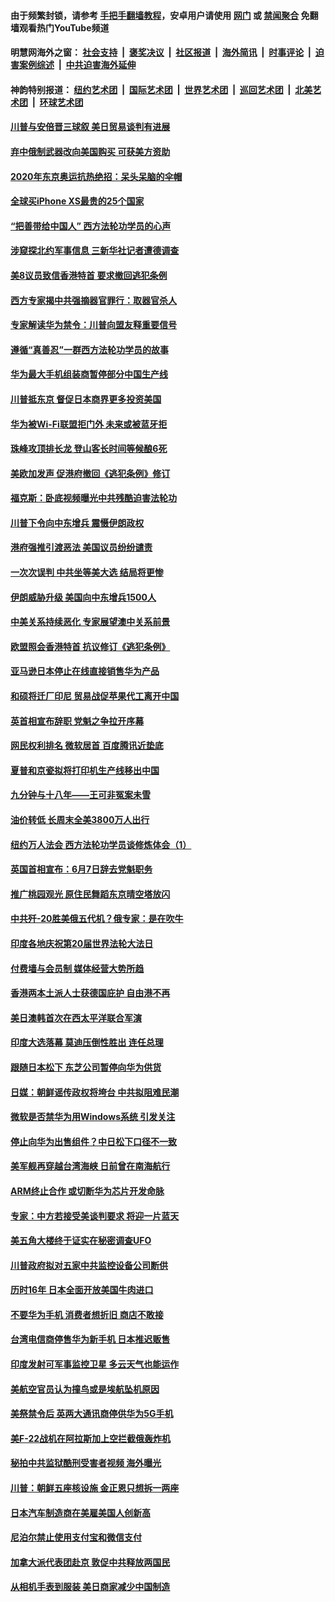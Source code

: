 #### 由于频繁封锁，请参考 [手把手翻墙教程](https://github.com/gfw-breaker/guides/wiki/)，安卓用户请使用 [网门](https://github.com/gfw-breaker/bn-android/blob/master/ogate.md?t=05260930) 或 [禁闻聚合](https://github.com/gfw-breaker/bn-android) 免翻墙观看热门YouTube频道 

#### 明慧网海外之窗：&nbsp;[社会支持](140.md?t=05260930) &nbsp;|&nbsp; [褒奖决议](282.md?t=05260930) &nbsp;|&nbsp; [社区报道](91.md?t=05260930) &nbsp;|&nbsp; [海外简讯](245.md?t=05260930) &nbsp;|&nbsp; [时事评论](251.md?t=05260930) &nbsp;|&nbsp; [迫害案例综述](328.md?t=05260930) &nbsp;|&nbsp; [中共迫害海外延伸](236.md?t=05260930) 

#### 神韵特别报道：&nbsp;[纽约艺术团](nf4778.md?t=05260930) &nbsp;|&nbsp; [国际艺术团](nf4780.md?t=05260930) &nbsp;|&nbsp; [世界艺术团](nf5951.md?t=05260930) &nbsp;|&nbsp; [巡回艺术团](nf4779.md?t=05260930) &nbsp;|&nbsp; [北美艺术团](nf1148019.md?t=05260930) &nbsp;|&nbsp; [环球艺术团](nf1299941.md?t=05260930)  

#### [川普与安倍晋三球叙 美日贸易谈判有进展](../pages/nsc418/n11280520.md?t=05260930) 

#### [弃中俄制武器改向美国购买 可获美方资助](../pages/nsc418/n11280416.md?t=05260930) 

#### [2020年东京奥运抗热绝招：呆头呆脑的伞帽](../pages/nsc418/n11280339.md?t=05260930) 

#### [全球买iPhone XS最贵的25个国家](../pages/nsc418/n11276304.md?t=05260930) 

#### [“把善带给中国人” 西方法轮功学员的心声](../pages/nsc418/n11279510.md?t=05260930) 

#### [涉窥探北约军事信息 三新华社记者遭德调查](../pages/nsc418/n11280264.md?t=05260930) 

#### [美8议员致信香港特首 要求撤回逃犯条例](../pages/nsc418/n11280220.md?t=05260930) 

#### [西方专家揭中共强摘器官罪行：取器官杀人](../pages/nsc418/n11279521.md?t=05260930) 

#### [专家解读华为禁令：川普向盟友释重要信号](../pages/nsc418/n11279705.md?t=05260930) 

#### [遵循“真善忍”一群西方法轮功学员的故事](../pages/nsc418/n11277111.md?t=05260930) 

#### [华为最大手机组装商暂停部分中国生产线](../pages/nsc418/n11279669.md?t=05260930) 

#### [川普抵东京 督促日本商界更多投资美国](../pages/nsc418/n11279517.md?t=05260930) 

#### [华为被Wi-Fi联盟拒门外 未来或被蓝牙拒](../pages/nsc418/n11279389.md?t=05260930) 

#### [珠峰攻顶排长龙 登山客长时间等候酿6死](../pages/nsc418/n11278665.md?t=05260930) 

#### [美欧加发声 促港府撤回《逃犯条例》修订](../pages/nsc418/n11278616.md?t=05260930) 

#### [福克斯：卧底视频曝光中共残酷迫害法轮功](../pages/nsc418/n11278026.md?t=05260930) 

#### [川普下令向中东增兵 震慑伊朗政权](../pages/nsc418/n11278852.md?t=05260930) 

#### [港府强推引渡恶法 美国议员纷纷谴责](../pages/nsc418/n11278621.md?t=05260930) 

#### [一次次误判 中共坐等美大选 结局将更惨](../pages/nsc418/n11278525.md?t=05260930) 

#### [伊朗威胁升级 美国向中东增兵1500人](../pages/nsc418/n11278335.md?t=05260930) 

#### [中美关系持续恶化 专家展望澳中关系前景](../pages/nsc418/n11277940.md?t=05260930) 

#### [欧盟照会香港特首 抗议修订《逃犯条例》](../pages/nsc418/n11278410.md?t=05260930) 

#### [亚马逊日本停止在线直接销售华为产品](../pages/nsc418/n11278196.md?t=05260930) 

#### [和硕将迁厂印尼 贸易战促苹果代工离开中国](../pages/nsc418/n11277878.md?t=05260930) 

#### [英首相宣布辞职 党魁之争拉开序幕](../pages/nsc418/n11277856.md?t=05260930) 

#### [网民权利排名 微软居首 百度腾讯近垫底](../pages/nsc418/n11277875.md?t=05260930) 

#### [夏普和京瓷拟将打印机生产线移出中国](../pages/nsc418/n11277782.md?t=05260930) 

#### [九分钟与十八年――王可非冤案未雪](../pages/nsc418/n11277703.md?t=05260930) 

#### [油价转低 长周末全美3800万人出行](../pages/nsc418/n11277744.md?t=05260930) 

#### [纽约万人法会 西方法轮功学员谈修炼体会（1）](../pages/nsc418/n11274848.md?t=05260930) 

#### [英国首相宣布：6月7日辞去党魁职务](../pages/nsc418/n11277280.md?t=05260930) 

#### [推广桃园观光 原住民舞蹈东京晴空塔放闪](../pages/nsc418/n11276806.md?t=05260930) 

#### [中共歼-20胜美俄五代机？俄专家：是在吹牛](../pages/nsc418/n11275750.md?t=05260930) 

#### [印度各地庆祝第20届世界法轮大法日](../pages/nsc418/n11275496.md?t=05260930) 

#### [付费墙与会员制 媒体经营大势所趋](../pages/nsc418/n11273769.md?t=05260930) 

#### [香港两本土派人士获德国庇护 自由港不再](../pages/nsc418/n11273685.md?t=05260930) 

#### [美日澳韩首次在西太平洋联合军演](../pages/nsc418/n11275307.md?t=05260930) 

#### [印度大选落幕 莫迪压倒性胜出 连任总理](../pages/nsc418/n11275261.md?t=05260930) 

#### [跟随日本松下 东芝公司暂停向华为供货](../pages/nsc418/n11274937.md?t=05260930) 

#### [日媒：朝鲜谣传政权将垮台 中共拟阻难民潮](../pages/nsc418/n11274639.md?t=05260930) 

#### [微软是否禁华为用Windows系统 引发关注](../pages/nsc418/n11274088.md?t=05260930) 

#### [停止向华为出售组件？中日松下口径不一致](../pages/nsc418/n11274010.md?t=05260930) 

#### [美军舰再穿越台湾海峡 日前曾在南海航行](../pages/nsc418/n11274189.md?t=05260930) 

#### [ARM终止合作 或切断华为芯片开发命脉](../pages/nsc418/n11273832.md?t=05260930) 

#### [专家：中方若接受美谈判要求 将迎一片蓝天](../pages/nsc418/n11273453.md?t=05260930) 

#### [美五角大楼终于证实在秘密调查UFO](../pages/nsc418/n11273143.md?t=05260930) 

#### [川普政府拟对五家中共监控设备公司断供](../pages/nsc418/n11273182.md?t=05260930) 

#### [历时16年 日本全面开放美国牛肉进口](../pages/nsc418/n11273108.md?t=05260930) 

#### [不要华为手机 消费者想折旧 商店不敢接](../pages/nsc418/n11273119.md?t=05260930) 

#### [台湾电信商停售华为新手机 日本推迟贩售](../pages/nsc418/n11272984.md?t=05260930) 

#### [印度发射可军事监控卫星 多云天气也能运作](../pages/nsc418/n11272909.md?t=05260930) 

#### [美航空官员认为撞鸟或是埃航坠机原因](../pages/nsc418/n11272899.md?t=05260930) 

#### [美祭禁令后 英两大通讯商停供华为5G手机](../pages/nsc418/n11272891.md?t=05260930) 

#### [美F-22战机在阿拉斯加上空拦截俄轰炸机](../pages/nsc418/n11272579.md?t=05260930) 

#### [秘拍中共监狱酷刑受害者视频 海外曝光](../pages/nsc418/n11272064.md?t=05260930) 

#### [川普：朝鲜五座核设施 金正恩只想拆一两座](../pages/nsc418/n11272492.md?t=05260930) 

#### [日本汽车制造商在美雇美国人创新高](../pages/nsc418/n11271209.md?t=05260930) 

#### [尼泊尔禁止使用支付宝和微信支付](../pages/nsc418/n11271053.md?t=05260930) 

#### [加拿大派代表团赴京 敦促中共释放两国民](../pages/nsc418/n11270980.md?t=05260930) 

#### [从相机手表到服装 美日商家减少中国制造](../pages/nsc418/n11269243.md?t=05260930) 

